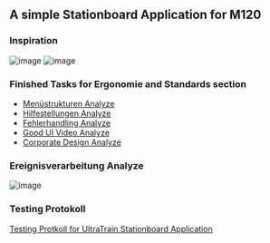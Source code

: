 ## A simple Stationboard Application for M120<br>


### Inspiration
![image](https://user-images.githubusercontent.com/80290651/156327771-766a0f6c-e024-4453-8451-6806c7567cf0.png)
![image](https://user-images.githubusercontent.com/80290651/157437879-231280e8-8f8d-48cf-9384-69dd85f619e9.png)

### Finished Tasks for Ergonomie and Standards section

- [Menüstrukturen Analyze](https://github.com/blauWhale/TrainTimeTable/blob/main/Admin/Men%C3%BCstrukturen.docx)<br>
- [Hilfestellungen Analyze](https://github.com/blauWhale/TrainTimeTable/blob/main/Admin/Hilfestellungerl%C3%A4uterung.pdf)<br>
- [Fehlerhandling Analyze](https://github.com/blauWhale/TrainTimeTable/blob/main/Admin/Analyse.pdf)<br>
- [Good UI Video Analyze](#)<br>
- [Corporate Design Analyze](https://github.com/blauWhale/TrainTimeTable/blob/main/Admin/Generali%20Corporate%20Design.docx)<br>

### Ereignisverarbeitung Analyze
![image](https://github.com/blauWhale/TrainTimeTable/blob/main/Admin/Ereignisablauf.drawio.png)

### Testing Protokoll
[Testing Protkoll for UltraTrain Stationboard Application](https://github.com/blauWhale/TrainTimeTable/blob/main/Admin/Testprotokoll.docx)<br>



